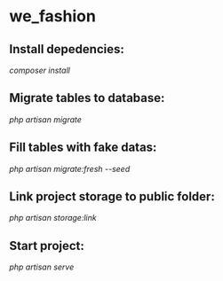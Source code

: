 # we_fashion
 
## Install depedencies:

_composer install_

## Migrate tables to database:

_php artisan migrate_

## Fill tables with fake datas:

_php artisan migrate:fresh --seed_

## Link project storage to public folder:

_php artisan storage:link_

## Start project:

_php artisan serve_